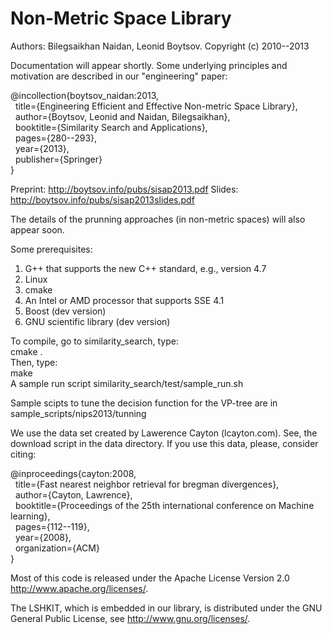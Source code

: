 Non-Metric Space Library
=================

Authors: Bilegsaikhan Naidan, Leonid Boytsov.
Copyright (c) 2010--2013

Documentation will appear shortly. Some underlying principles and motivation are described in our "engineering" paper:

@incollection{boytsov_naidan:2013,  
&nbsp;&nbsp;title={Engineering Efficient and Effective Non-metric Space Library},  
&nbsp;&nbsp;author={Boytsov, Leonid and Naidan, Bilegsaikhan},  
&nbsp;&nbsp;booktitle={Similarity Search and Applications},  
&nbsp;&nbsp;pages={280--293},  
&nbsp;&nbsp;year={2013},  
&nbsp;&nbsp;publisher={Springer}  
}  

Preprint: http://boytsov.info/pubs/sisap2013.pdf 
Slides: http://boytsov.info/pubs/sisap2013slides.pdf 

The details of the prunning approaches (in non-metric spaces) will also appear soon.

Some prerequisites:

1. G++ that supports the new C++ standard, e.g., version 4.7
2. Linux
3. cmake
4. An Intel or AMD processor that supports SSE 4.1
5. Boost (dev version)
6. GNU scientific library (dev version)

To compile, go to similarity_search, type:  
cmake .  
Then, type:  
make   
A sample run script similarity_search/test/sample_run.sh

Sample scipts to tune the decision function for the VP-tree are in sample_scripts/nips2013/tunning

We use the data set created by Lawerence Cayton (lcayton.com). See, the download script in the data directory. If you use this data, please, consider citing:

@inproceedings{cayton:2008,  
&nbsp;&nbsp;title={Fast nearest neighbor retrieval for bregman divergences},  
&nbsp;&nbsp;author={Cayton, Lawrence},  
&nbsp;&nbsp;booktitle={Proceedings of the 25th international conference on Machine learning},  
&nbsp;&nbsp;pages={112--119},   
&nbsp;&nbsp;year={2008},   
&nbsp;&nbsp;organization={ACM}  
}  


Most of this code is released under the
Apache License Version 2.0 http://www.apache.org/licenses/.

The LSHKIT, which is embedded in our library, is distributed under the GNU General Public License, see http://www.gnu.org/licenses/. 

